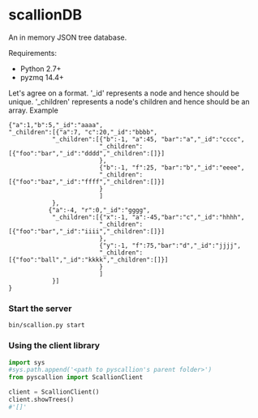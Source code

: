 scallionDB
==========

An in memory JSON tree database. 

Requirements:
* Python 2.7+
* pyzmq 14.4+

Let's agree on a format. '_id' represents a node and hence should be unique. '_children' represents a node's children and hence should be an array. Example

```
{"a":1,"b":5,"_id":"aaaa",
"_children":[{"a":7, "c":20,"_id":"bbbb",
            "_children":[{"b":-1, "a":45, "bar":"a","_id":"cccc",
	                     "_children":[{"foo":"bar","_id":"dddd","_children":[]}]
						 },
                         {"b":-1, "f":25, "bar":"b","_id":"eeee",
	                     "_children":[{"foo":"baz","_id":"ffff","_children":[]}]
						 }			 
						 ]		
			},
           {"a":-4, "r":0,"_id":"gggg",
            "_children":[{"x":-1, "a":-45,"bar":"c","_id":"hhhh",
	                     "_children":[{"foo":"bar","_id":"iiii","_children":[]}]
						 },
                         {"y":-1, "f":75,"bar":"d","_id":"jjjj",
	                     "_children":[{"foo":"ball","_id":"kkkk","_children":[]}]
						 }			 
						 ]		
			}]
}
```


### Start the server

```
bin/scallion.py start
```

### Using the client library

```python
import sys
#sys.path.append('<path to pyscallion's parent folder>')
from pyscallion import ScallionClient

client = ScallionClient()
client.showTrees()
#'[]'


```
